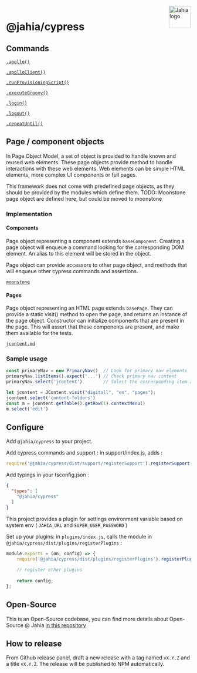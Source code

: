 
<a href="https://www.jahia.com/">
    <img src="https://www.jahia.com/modules/jahiacom-templates/images/jahia-3x.png" alt="Jahia logo" title="Jahia" align="right" height="60" />
</a>

@jahia/cypress
======================

## Commands

[`.apollo()`](./src/support/apollo/apollo.md)

[`.apolloClient()`](./src/support/apollo/apolloClient.md)

[`.runProvisioningScript()`](./src/support/provisioning/runProvisioningScript.md)

[`.executeGroovy()`](./src/support/provisioning/executeGroovy.md)

[`.login()`](./src/support/login.md)

[`.logout()`](./src/support/logout.md)

[`.repeatUntil()`](./src/support/repeatUntil.md)

## Page / component objects

In Page Object Model, a set of object is provided to handle known and reused web elements. 
These page objects provide method to handle interactions with these web elements. 
Web elements can be simple HTML elements, more complex UI components or full pages. 

This framework does not come with predefined page objects, as they should be provided by the modules which define them.
TODO: Moonstone page object are defined here, but could be moved to moonstone

### Implementation

#### Components

Page object representing a component extends `baseComponent`. 
Creating a page object will enqueue a command looking for the corresponding DOM element. 
An alias to this element will be stored in the object.

Page object can provide accessors to other page object, and methods that will enqueue other cypress commands and assertions.

[`moonstone`](./src/page-object/moonstone)

#### Pages

Page object representing an HTML page extends `basePage`.
They can provide a static visit() method to open the page, and returns an instance of the page object.
Constructor can initialize components that are present in the page. This will assert that these components are present, and make them available for the tests.

[`jcontent.md`](./src/page-object/jcontent/jcontent.ts)

### Sample usage

```typescript
const primaryNav = new PrimaryNav()  // Look for primary nav elements 
primaryNav.listItems().expect('...') // Check primary nav content
primaryNav.select('jcontent')        // Select the corresponding item and click on it
```


```typescript
let jcontent = JContent.visit("digitall", "en", "pages");
jcontent.select('content-folders')
const m = jcontent.getTable().getRow(1).contextMenu()
m.select('edit')
```

## Configure

Add `@jahia/cypress` to your project.

Add cypress commands and support : in support/index.js, adds : 

```js
require('@jahia/cypress/dist/support/registerSupport').registerSupport()
```

Add typings in your tsconfig.json : 

```json
{
  "types": [
    "@jahia/cypress"
  ]
}
```

This project provides a plugin for settings environment variable based on system env ( `JAHIA_URL` and `SUPER_USER_PASSWORD` )

Set up your plugins: in `plugins/index.js`, calls the module in `@jahia/cypress/dist/plugins/registerPlugins` :

```js
module.exports = (on, config) => {
    require('@jahia/cypress/dist/plugins/registerPlugins').registerPlugins(on, config)
    
    // register other plugins
    
    return config;
};
```
## Open-Source

This is an Open-Source codebase, you can find more details about Open-Source @ Jahia [in this repository](https://github.com/Jahia/open-source)

## How to release
From Github release panel, draft a new release with a tag named `vX.Y.Z` and a title `vX.Y.Z`. The release will be published to NPM automatically.